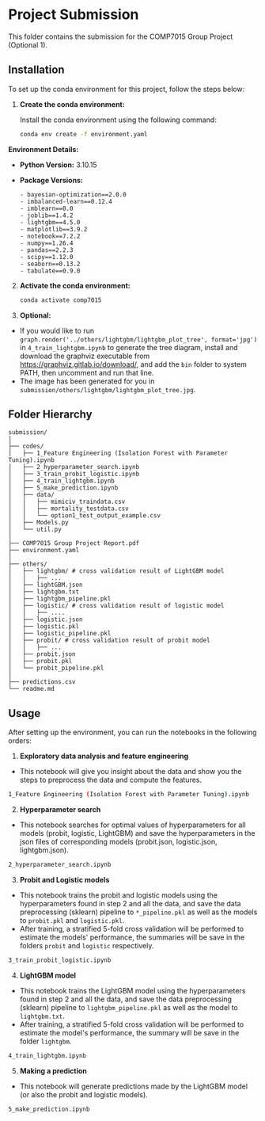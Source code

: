 # Project Submission

This folder contains the submission for the COMP7015 Group Project (Optional 1).

## Installation

To set up the conda environment for this project, follow the steps below:


1. **Create the conda environment:**

    Install the conda environment using the following command:

    ```bash
    conda env create -f environment.yaml
    ```

**Environment Details:**

- **Python Version:** 3.10.15
- **Package Versions:** 

      - bayesian-optimization==2.0.0
      - imbalanced-learn==0.12.4
      - imblearn==0.0
      - joblib==1.4.2
      - lightgbm==4.5.0
      - matplotlib==3.9.2
      - notebook==7.2.2
      - numpy==1.26.4
      - pandas==2.2.3
      - scipy==1.12.0
      - seaborn==0.13.2
      - tabulate==0.9.0

2. **Activate the conda environment:**

    ```bash
    conda activate comp7015
    ```
3. **Optional:**
- If you would like to run `graph.render('../others/lightgbm/lightgbm_plot_tree', format='jpg')` in `4_train_lightgbm.ipynb` to generate the tree diagram, install and download the graphviz executable from https://graphviz.gitlab.io/download/, and add the `bin` folder to system PATH, then uncomment and run that line. 
- The image has been generated for you in `submission/others/lightgbm/lightgbm_plot_tree.jpg`.

## Folder Hierarchy


```
submission/
│
├── codes/
│   ├── 1_Feature Engineering (Isolation Forest with Parameter Tuning).ipynb
│   ├── 2_hyperparameter_search.ipynb
│   ├── 3_train_probit_logistic.ipynb
│   ├── 4_train_lightgbm.ipynb
│   ├── 5_make_prediction.ipynb
│   ├── data/
│   │   ├── mimiciv_traindata.csv
│   │   ├── mortality_testdata.csv
│   │   └── option1_test_output_example.csv
│   ├── Models.py
│   └── util.py
│
├── COMP7015 Group Project Report.pdf
├── environment.yaml
│
├── others/
│   ├── lightgbm/ # cross validation result of LightGBM model
│   │   ├── ...
│   ├── lightGBM.json
│   ├── lightgbm.txt
│   ├── lightgbm_pipeline.pkl
│   ├── logistic/ # cross validation result of logistic model
│   │   ├── ....
│   ├── logistic.json
│   ├── logistic.pkl
│   ├── logistic_pipeline.pkl
│   ├── probit/ # cross validation result of probit model
│   │   ├── ...
│   ├── probit.json
│   ├── probit.pkl
│   └── probit_pipeline.pkl
│
├── predictions.csv
└── readme.md
```

## Usage

After setting up the environment, you can run the notebooks in the following orders:

1. **Exploratory data analysis and feature engineering**

- This notebook will give you insight about the data and show you the steps to preprocess the data and compute the features.
```bash
1_Feature Engineering (Isolation Forest with Parameter Tuning).ipynb
```
2. **Hyperparameter search**
- This notebook searches for optimal values of hyperparameters for all models (probit, logistic, LightGBM) and save the hyperparameters in the json files of corresponding models (probit.json, logistic.json, lightgbm.json).
```bash
2_hyperparameter_search.ipynb
```
3. **Probit and Logistic models**
- This notebook trains the probit and logistic models using the hyperparameters found in step 2 and all the data, and save the data preprocessing (sklearn) pipeline to `*_pipeline.pkl` as well as the models to `probit.pkl` and `logistic.pkl`. 
- After training, a stratified 5-fold cross validation will be performed to estimate the models' performance, the summaries will be save in the folders `probit` and `logistic` respectively.
```bash
3_train_probit_logistic.ipynb
```

4. **LightGBM model**
- This notebook trains the LightGBM model using the hyperparameters found in step 2 and all the data, and save the data preprocessing (sklearn) pipeline to `lightgbm_pipeline.pkl` as well as the model to `lightgbm.txt`. 
- After training, a stratified 5-fold cross validation will be performed to estimate the model's performance, the summary will be save in the folder `lightgbm`.
```bash
4_train_lightgbm.ipynb
```

5. **Making a prediction**
- This notebook will generate predictions made by the LightGBM model (or also the probit and logistic models).
```bash
5_make_prediction.ipynb
```
